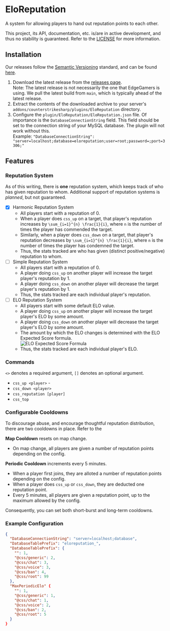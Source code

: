 # EloReputation

A system for allowing players to hand out reputation points to each other.

This project, its API, documentation, etc. is/are in active development, and thus no stability is guaranteed.
Refer to the [LICENSE](LICENSE) for more information.

## Installation

Our releases follow the [Semantic Versioning](https://semver.org) standard, and can be
found [here](https://github.com/edgegamers/EloReputation/releases).

1. Download the latest release from the [releases page](https://github.com/edgegamers/EloReputation/releases). <br>
   Note: The latest release is not necessarily the one that EdgeGamers is using. We pull the latest build from `main`,
   which is typically ahead of the latest release.
2. Extract the contents of the downloaded archive to your server's `addons/counterstrikesharp/plugins/EloReputation`
   directory.
3. Configure the `plugin/EloReputation/EloReputation.json` file. Of importance is the `DatabaseConnectionString` field.
   This field should be set to the connection string of your MySQL database. The plugin will not work without this. <br>
   Example: `"DatabaseConnectionString": "server=localhost;database=eloreputation;user=root;password=;port=3306;"`

## Features

### Reputation System

As of this writing, there is **one** reputation system, which keeps track of who has given reputation to whom.
Additional support of reputation systems is _planned_, but not guaranteed.

- [X] Harmonic Reputation System
  - All players start with a reputation of 0.
  - When a player does `css_up` on a target, that player's reputation increases by `\sum_{i=1}^{n} \frac{1}{i}`,
    where `n` is the number of times the player has commended the target.
  - Similarly, when a player does `css_down` on a target, that player's reputation decreases
    by `\sum_{i=1}^{n} \frac{1}{i}`,
    where `n` is the number of times the player has condemned the target.
  - Thus, the stats tracked are who has given (distinct positive/negative) reputation to whom.
- [ ] Simple Reputation System
  - All players start with a reputation of 0.
  - A player doing `css_up` on another player will increase the target player's reputation by 1.
  - A player doing `css_down` on another player will decrease the target player's reputation by 1.
  - Thus, the stats tracked are each individual player's reputation.
- [ ] ELO Reputation System
  - All players start with some default ELO value.
  - A player doing `css_up` on another player will increase the target player's ELO by some amount.
  - A player doing `css_down` on another player will decrease the target player's ELO by some amount.
  - The amount by which the ELO changes is determined with the ELO Expected Score formula.<br>
    ![ELO Expected Score Formula](https://latex.codecogs.com/svg.image?%20E_A=%5Cfrac%7B1%7D%7B1&plus;10%5Cleft(%5Cfrac%7BR_B-R_A%7D%7B400%7D%5Cright)%7D)
  - Thus, the stats tracked are each individual player's ELO.

### Commands

`<>` denotes a required argument, `[]` denotes an optional argument.

- `css_up <player>` -
- `css_down <player>`
- `css_reputation [player]`
- `css_top`

### Configurable Cooldowns

To discourage abuse, and encourage thoughtful reputation distribution, there are two cooldowns in place.
Refer to the

**Map Cooldown** resets on map change.

- On map change, all players are given a number of reputation points depending on the config.

**Periodic Cooldown** increments every 5 minutes.

- When a player first joins, they are alloted a number of reputation points depending on the config.
- When a player does `css_up` or `css_down`, they are deducted one reputation point.
- Every 5 minutes, all players are given a reputation point, up to the maximum allowed by the config.

Consequently, you can set both short-burst and long-term cooldowns.

### Example Configuration

```json
{
  "DatabaseConnectionString": "server=localhost;database",
  "DatabaseTablePrefix": "eloreputation_",
  "DatabaseTablePrefix": {
    "": 1,
    "@css/generic": 2,
    "@css/chat": 3,
    "@css/voice": 3,
    "@css/ban": 4,
    "@css/root": 99
  },
  "MaxPeriodicElo" {
    "": 1,
    "@css/generic": 1,
    "@css/chat": 1,
    "@css/voice": 2,
    "@css/ban": 2,
    "@css/root": 5
  }
}
```